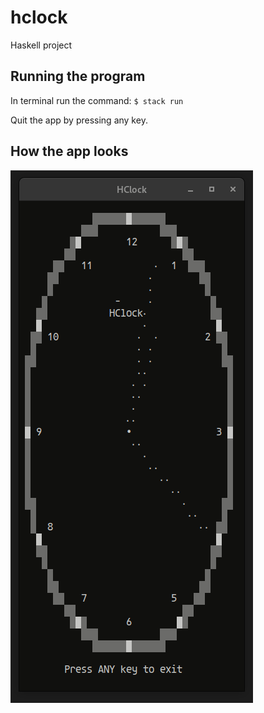 # hclock
Haskell project

## Running the program
In terminal run the command:
`` $ stack run ``

Quit the app by pressing any key.

## How the app looks
![hclock](animation.gif)
